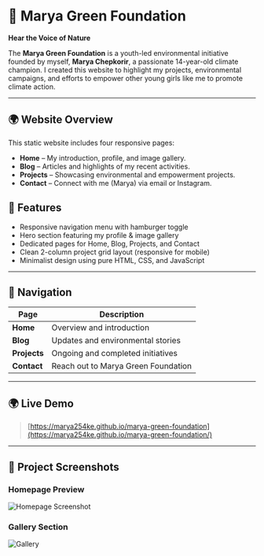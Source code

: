 # 🌱 Marya Green Foundation

**Hear the Voice of Nature**

The **Marya Green Foundation** is a youth-led environmental initiative founded by myself, **Marya Chepkorir**, a passionate 14-year-old climate champion. I created this website to highlight my projects, environmental campaigns, and efforts to empower other young girls like me to promote climate action.

---

## 🌍 Website Overview

This static website includes four responsive pages:

- **Home** – My introduction, profile, and image gallery.  
- **Blog** – Articles and highlights of my recent activities.  
- **Projects** – Showcasing environmental and empowerment projects.  
- **Contact** – Connect with me (Marya) via email or Instagram.

## 🧭 Features

- Responsive navigation menu with hamburger toggle  
- Hero section featuring my profile & image gallery  
- Dedicated pages for Home, Blog, Projects, and Contact  
- Clean 2-column project grid layout (responsive for mobile)  
- Minimalist design using pure HTML, CSS, and JavaScript  

---

## 🧭 Navigation

| Page | Description |
|------|--------------|
| **Home** | Overview and introduction |
| **Blog** | Updates and environmental stories |
| **Projects** | Ongoing and completed initiatives |
| **Contact** | Reach out to Marya Green Foundation |

---
## 🌍 Live Demo
> [https://marya254ke.github.io/marya-green-foundation](https://marya254ke.github.io/marya-green-foundation/)

---
## 🌿 Project Screenshots

### Homepage Preview
![Homepage Screenshot](images/screenshot-home.jpg)

### Gallery Section
![Gallery](images/gallery-preview.jpg)
